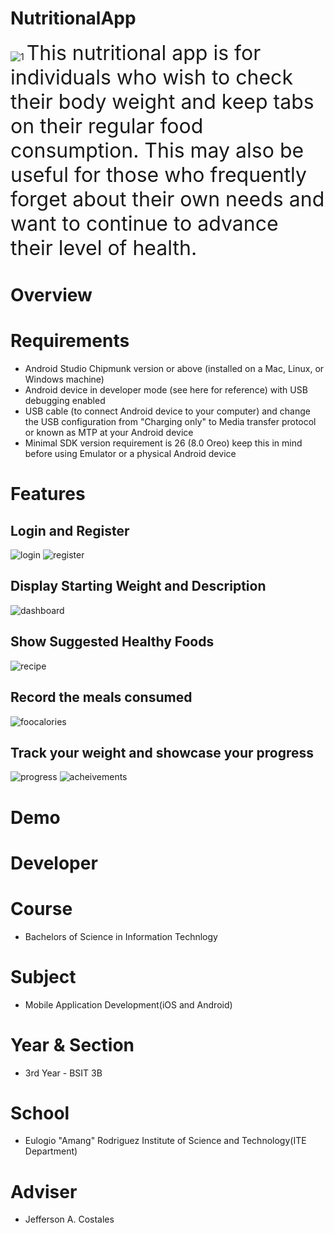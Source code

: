 # NutritionalApp
![1](https://user-images.githubusercontent.com/109723640/180247441-0a24c42d-a9c0-41d8-9a64-552f5689b554.jpg)
<font size="6"> This nutritional app is for individuals who wish to check their body weight and keep tabs on their regular food consumption. This may also be useful for those who frequently forget about their own needs and want to continue to advance their level of health.</font>
# Overview
# Requirements
* Android Studio Chipmunk version or above (installed on a Mac, Linux, or Windows machine)
* Android device in developer mode (see here for reference) with USB debugging enabled
* USB cable (to connect Android device to your computer) and change the USB configuration from "Charging only" to Media transfer protocol or known as MTP at your Android device
* Minimal SDK version requirement is 26 (8.0 Oreo) keep this in mind before using Emulator or a physical Android device
# Features
## Login and Register
![login](https://user-images.githubusercontent.com/109723640/180273743-fbc891e5-323f-4923-8319-ab74faaa064f.jpg)
![register](https://user-images.githubusercontent.com/109723640/180273842-1e5c1abd-bd61-4b76-b011-1c85fd22236c.jpg)
## Display Starting Weight and Description
![dashboard](https://user-images.githubusercontent.com/109723640/180273791-6749222c-e401-4fc7-9ccf-520ec818e67c.jpg)
## Show Suggested Healthy Foods
![recipe](https://user-images.githubusercontent.com/109723640/180273835-4986ab11-2964-468e-bdd1-73ce7ed4b4d9.jpg)
## Record the meals consumed
![foocalories](https://user-images.githubusercontent.com/109723640/180273766-b95871e5-c4b9-45d0-9429-07b14a81ae32.jpg)
## Track your weight and showcase your progress
![progress](https://user-images.githubusercontent.com/109723640/180273827-d57b1a83-18a4-4608-9003-6567c9010e0d.jpg)
![acheivements](https://user-images.githubusercontent.com/109723640/180273783-9c859c73-5bc0-409b-9d4c-9f34770d2e8a.jpg)
# Demo
# Developer

# Course
* Bachelors of Science in Information Technlogy
# Subject
* Mobile Application Development(iOS and Android)
# Year & Section
* 3rd Year - BSIT 3B
# School
* Eulogio "Amang" Rodriguez Institute of Science and Technology(ITE Department)
# Adviser
* Jefferson A. Costales
